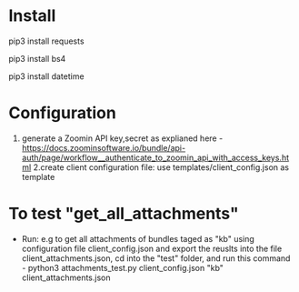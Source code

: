# Install
pip3 install requests

pip3 install bs4

pip3 install datetime

# Configuration 
1. generate a Zoomin API key,secret as explianed here - https://docs.zoominsoftware.io/bundle/api-auth/page/workflow__authenticate_to_zoomin_api_with_access_keys.html
2.create client configuration file: use templates/client_config.json as template 


# To test "get_all_attachments"
   - Run: e.g to get all attachments of bundles taged as "kb" using configuration file client_config.json and export the reuslts into the file client_attachments.json, cd into the "test" folder, and run this command - 
    python3 attachments_test.py client_config.json "kb" client_attachments.json
